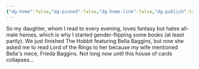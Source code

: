 ```yaml
---
{"dg-home":false,"dg-pinned":false,"dg-home-link":false,"dg-publish":true,"tags":["dgblip"],"disabled rules":["yaml-title","yaml-title-alias","file-name-heading"],"title":"philipp on mastodon @ 2023-01-23","created-date":"2023-01-23T10:40:09","id":109738092789016020,"updated-date":"2025-05-02T08:50:43","dg-path":"blips/109738092789016009.md","permalink":"/blips/109738092789016009/","dgPassFrontmatter":true}
---
```



So my daughter, whom I read to every evening, loves fantasy but hates all-male heroes, which is why I started gender-flipping some books (at least partly). We just finished The Hobbit featuring Bella Baggins, but now she asked me to read Lord of the Rings to her because my wife mentioned Bella's niece, Frieda Baggins. Not long now until this house of cards collapses…




